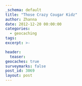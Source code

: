 ```yaml
---
_schema: default
title: "Those Crazy Cougar Kidz"
author: Zhanna
date: 2012-12-20 00:00:00
categories:
  - geocaching
tags:
excerpt: >-

header:
  teaser:
geocaches: true
surveymarks: false
post_id: 3069
layout: post 
---
```

